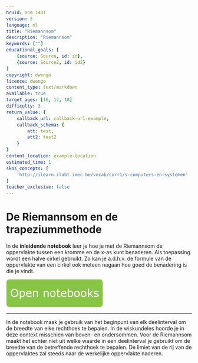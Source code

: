 ```yaml
---
hruid: anm_1401
version: 3
language: nl
title: "Riemannsom"
description: "Riemannsom"
keywords: [""]
educational_goals: [
    {source: Source, id: id}, 
    {source: Source2, id: id2}
]
copyright: dwengo
licence: dwengo
content_type: text/markdown
available: true
target_ages: [16, 17, 18]
difficulty: 3
return_value: {
    callback_url: callback-url-example,
    callback_schema: {
        att: test,
        att2: test2
    }
}
content_location: example-location
estimated_time: 1
skos_concepts: [
    'http://ilearn.ilabt.imec.be/vocab/curr1/s-computers-en-systemen'
]
teacher_exclusive: false
---
```


# De Riemannsom en de trapeziummethode

In de **inleidende notebook** leer je hoe je met de Riemannsom de oppervlakte tussen een kromme en de x-as kunt benaderen. Als toepassing wordt een halve cirkel gebruikt. Zo kan je a.d.h.v. de formule van de oppervlakte van een cirkel ook meteen nagaan hoe goed de benadering is die je vindt.

[![](embed/Knop.png "Knop")](https://kiks.ilabt.imec.be/hub/tmplogin?id=6530 "Riemannsom en trapeziummethode")

----------------
In de notebook maak je gebruik van het beginpunt van elk deelinterval om de breedte van elke rechthoek te bepalen. In de wiskundeles hoorde je in deze context misschien van boven- en ondersommen. Voor de Riemannsom maakt het echter niet uit welke waarde in een deelinterval je gebruikt om de breedte van de betreffende rechthoek te bepalen. De limiet van de rij van de oppervlaktes zal steeds naar de werkelijke oppervlakte naderen.
